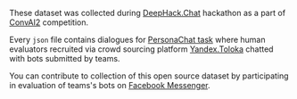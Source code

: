 These dataset was collected during [DeepHack.Chat](http://deephack.me/chat) hackathon as a part of [ConvAI2](http://convai.io/) competition.

Every `json` file contains dialogues for [PersonaChat task](http://convai.io/#personachat-convai2-dataset) where human evaluators recruited via crowd sourcing platform [Yandex.Toloka](https://toloka.yandex.com/) chatted with bots submitted by teams.

You can contribute to collection of this open source dataset by participating in evaluation of teams's bots on [Facebook Messenger](https://m.me/convai.io).
